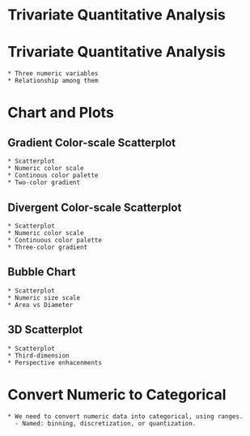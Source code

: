Trivariate Quantitative Analysis
================

Trivariate Quantitative Analysis
================================

    * Three numeric variables
    * Relationship among them

Chart and Plots
===============

Gradient Color-scale Scatterplot
--------------------------------

    * Scatterplot
    * Numeric color scale
    * Continous color palette
    * Two-color gradient

Divergent Color-scale Scatterplot
---------------------------------

    * Scatterplot
    * Numeric color scale
    * Continuous color palette
    * Three-color gradient

Bubble Chart
------------

    * Scatterplot
    * Numeric size scale
    * Area vs Diameter

3D Scatterplot
--------------

    * Scatterplot
    * Third-dimension
    * Perspective enhacenments

Convert Numeric to Categorical
==============================

    * We need to convert numeric data into categorical, using ranges.
      - Named: binning, discretization, or quantization.

